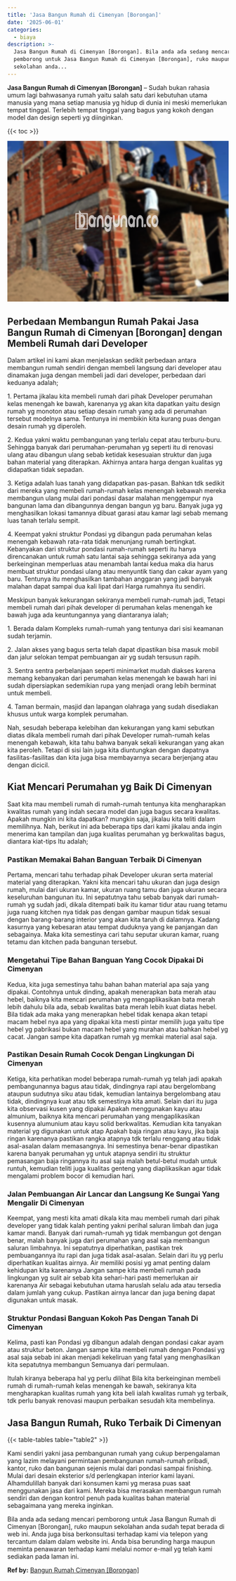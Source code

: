 ```yaml
---
title: 'Jasa Bangun Rumah di Cimenyan [Borongan]'
date: '2025-06-01'
categories:
  - biaya
description: >-
  Jasa Bangun Rumah di Cimenyan [Borongan]. Bila anda ada sedang mencari
  pemborong untuk Jasa Bangun Rumah di Cimenyan [Borongan], ruko maupun
  sekolahan anda...
---
```


**Jasa Bangun Rumah di Cimenyan \[Borongan\]** – Sudah bukan rahasia umum lagi bahwasanya rumah yaitu salah satu dari kebutuhan utama manusia yang mana setiap manusia yg hidup di dunia ini meski memerlukan tempat tinggal. Terlebih tempat tinggal yang bagus yang kokoh dengan model dan design seperti yg diinginkan.

{{< toc >}}

![Jasa Bangun Rumah di Cimenyan [Borongan]](/images/borong-bangunan-09.png)

## Perbedaan Membangun Rumah Pakai Jasa Bangun Rumah di Cimenyan \[Borongan\] dengan Membeli Rumah dari Developer

Dalam artikel ini kami akan menjelaskan sedikit perbedaan antara membangun rumah sendiri dengan membeli langsung dari developer atau dinamakan juga dengan membeli jadi dari developer, perbedaan dari keduanya adalah;

1\. Pertama jikalau kita membeli rumah dari pihak Developer perumahan kelas menengah ke bawah, karenanya yg akan kita dapatkan yaitu design rumah yg monoton atau setiap desain rumah yang ada di perumahan tersebut modelnya sama. Tentunya ini membikin kita kurang puas dengan desain rumah yg diperoleh.

2\. Kedua yakni waktu pembangunan yang terlalu cepat atau terburu-buru. Sehingga banyak dari perumahan-perumahan yg seperti itu di renovasi ulang atau dibangun ulang sebab ketidak kesesuaian struktur dan juga bahan material yang diterapkan. Akhirnya antara harga dengan kualitas yg didapatkan tidak sepadan.

3\. Ketiga adalah luas tanah yang didapatkan pas-pasan. Bahkan tdk sedikit dari mereka yang membeli rumah-rumah kelas menengah kebawah mereka membangun ulang mulai dari pondasi dasar malahan menggempur nya bangunan lama dan dibangunnya dengan bangun yg baru. Banyak juga yg menghasilkan lokasi tamannya dibuat garasi atau kamar lagi sebab memang luas tanah terlalu sempit.

4\. Keempat yakni struktur Pondasi yg dibangun pada perumahan kelas menengah kebawah rata-rata tidak menunjang rumah bertingkat. Kebanyakan dari struktur pondasi rumah-rumah seperti itu hanya direncanakan untuk rumah satu lantai saja sehingga sekiranya ada yang berkeinginan memperluas atau menambah lantai kedua maka dia harus membuat struktur pondasi ulang atau menyuntik tiang dan cakar ayam yang baru. Tentunya itu menghasilkan tambahan anggaran yang jadi banyak malahan dapat sampai dua kali lipat dari Harga rumahnya itu sendiri.

Meskipun banyak kekurangan sekiranya membeli rumah-rumah jadi, Tetapi membeli rumah dari pihak developer di perumahan kelas menengah ke bawah juga ada keuntungannya yang diantaranya ialah;

1\. Berada dalam Kompleks rumah-rumah yang tentunya dari sisi keamanan sudah terjamin.

2\. Jalan akses yang bagus serta telah dapat dipastikan bisa masuk mobil dan jalur selokan tempat pembuangan air yg sudah tersusun rapih.

3\. Sentra sentra perbelanjaan seperti minimarket mudah diakses karena memang kebanyakan dari perumahan kelas menengah ke bawah hari ini sudah dipersiapkan sedemikian rupa yang menjadi orang lebih berminat untuk membeli.

4\. Taman bermain, masjid dan lapangan olahraga yang sudah disediakan khusus untuk warga komplek perumahan.

Nah, sesudah beberapa kelebihan dan kekurangan yang kami sebutkan diatas dikala membeli rumah dari pihak Developer rumah-rumah kelas menengah kebawah, kita tahu bahwa banyak sekali kekurangan yang akan kita peroleh. Tetapi di sisi lain juga kita diuntungkan dengan dapatnya fasilitas-fasilitas dan kita juga bisa membayarnya secara berjenjang atau dengan dicicil.

## Kiat Mencari Perumahan yg Baik Di Cimenyan

Saat kita mau membeli rumah di rumah-rumah tentunya kita mengharapkan kwalitas rumah yang indah secara model dan juga bagus secara kwalitas. Apakah mungkin ini kita dapatkan? mungkin saja, jikalau kita teliti dalam memilihnya. Nah, berikut ini ada beberapa tips dari kami jikalau anda ingin menerima kan tampilan dan juga kualitas perumahan yg berkwalitas bagus, diantara kiat-tips Itu adalah;

### Pastikan Memakai Bahan Banguan Terbaik Di Cimenyan

Pertama, mencari tahu terhadap pihak Developer ukuran serta material material yang diterapkan. Yakni kita mencari tahu ukuran dan juga design rumah, mulai dari ukuran kamar, ukuran ruang tamu dan juga ukuran secara keseluruhan bangunan itu. Ini sepatutnya tahu sebab banyak dari rumah-rumah yg sudah jadi, dikala ditempati baik itu kamar tidur atau ruang tetamu juga ruang kitchen nya tidak pas dengan gambar maupun tidak sesuai dengan barang-barang interior yang akan kita taruh di dalamnya. Kadang kasurnya yang kebesaran atau tempat duduknya yang ke panjangan dan sebagainya. Maka kita semestinya cari tahu seputar ukuran kamar, ruang tetamu dan kitchen pada bangunan tersebut.

### Mengetahui Tipe Bahan Banguan Yang Cocok Dipakai Di Cimenyan

Kedua, kita juga semestinya tahu bahan bahan material apa saja yang dipakai. Contohnya untuk dinding, apakah menerapkan bata merah atau hebel, baiknya kita mencari perumahan yg mengaplikasikan bata merah lebih dahulu bila ada, sebab kwalitas bata merah lebih kuat diatas hebel. Bila tidak ada maka yang menerapkan hebel tidak kenapa akan tetapi macam hebel nya apa yang dipakai kita mesti pintar memilih juga yaitu tipe hebel yg pabrikasi bukan macam hebel yang murahan atau bahkan hebel yg cacat. Jangan sampe kita dapatkan rumah yg memkai material asal saja.

### Pastikan Desain Rumah Cocok Dengan Lingkungan Di Cimenyan

Ketiga, kita perhatikan model beberapa rumah-rumah yg telah jadi apakah pembangunannya bagus atau tidak, dindingnya rapi atau bergelombang ataupun sudutnya siku atau tidak, kemudian lantainya bergelombang atau tidak, dindingnya kuat atau tdk semestinya kita amati. Selain dari itu juga kita observasi kusen yang dipakai Apakah menggunakan kayu atau almunium, baiknya kita mencari perumahan yang mengaplikasikan kusennya alumunium atau kayu solid berkwalitas. Kemudian kita tanyakan material yg digunakan untuk atap Apakah baja ringan atau kayu, jika baja ringan karenanya pastikan rangka atapnya tdk terlalu renggang atau tidak asal-asalan dalam memasangnya. Ini semestinya benar-benar dipastikan karena banyak perumahan yg untuk atapnya sendiri itu struktur pemasangan baja ringannya itu asal saja malah betul-betul mudah untuk runtuh, kemudian teliti juga kualitas genteng yang diaplikasikan agar tidak mengalami problem bocor di kemudian hari.

### Jalan Pembuangan Air Lancar dan Langsung Ke Sungai Yang Mengalir Di Cimenyan

Keempat, yang mesti kita amati dikala kita mau membeli rumah dari pihak developer yang tidak kalah penting yakni perihal saluran limbah dan juga kamar mandi. Banyak dari rumah-rumah yg tidak membangun got dengan benar, malah banyak juga dari perumahan yang asal saja membangun saluran limbahnya. Ini sepatutnya diperhatikan, pastikan trek pembuangannya itu rapi dan juga tidak asal-asalan. Selain dari itu yg perlu diperhatikan kualitas airnya. Air memiliki posisi yg amat penting dalam kehidupan kita karenanya Jangan sampe kita membeli rumah pada lingkungan yg sulit air sebab kita sehari-hari pasti memerlukan air karenanya Air sebagai kebutuhan utama haruslah selalu ada atau tersedia dalam jumlah yang cukup. Pastikan airnya lancar dan juga bening dapat digunakan untuk masak.

### Struktur Pondasi Banguan Kokoh Pas Dengan Tanah Di Cimenyan

Kelima, pasti kan Pondasi yg dibangun adalah dengan pondasi cakar ayam atau struktur beton. Jangan sampe kita membeli rumah dengan Pondasi yg asal saja sebab ini akan menjadi kekeliruan yang fatal yang menghasilkan kita sepatutnya membangun Semuanya dari permulaan.

Itulah kiranya beberapa hal yg perlu dilihat Bila kita berkeinginan membeli rumah di rumah-rumah kelas menengah ke bawah, sekiranya kita mengharapkan kualitas rumah yang kita beli ialah kwalitas rumah yg terbaik, tdk perlu banyak renovasi maupun perbaikan sesudah kita membelinya.

## Jasa Bangun Rumah, Ruko Terbaik Di Cimenyan

{{< table-tables table="table2" >}}

Kami sendiri yakni jasa pembangunan rumah yang cukup berpengalaman yang lazim melayani permintaan pembangunan rumah-rumah pribadi, kantor, ruko dan bangunan sejenis mulai dari pondasi sampai finishing. Mulai dari desain eksterior s/d perlengkapan interior kami layani. Alhamdulillah banyak dari konsumen kami yg merasa puas saat menggunakan jasa dari kami. Mereka bisa merasakan membangun rumah sendiri dan dengan kontrol penuh pada kualitas bahan material sebagaimana yang mereka inginkan.

Bila anda ada sedang mencari pemborong untuk Jasa Bangun Rumah di Cimenyan \[Borongan\], ruko maupun sekolahan anda sudah tepat berada di web ini. Anda juga bisa berkonsultasi terhadap kami via telepon yang tercantum dalam dalam website ini. Anda bisa berunding harga maupun meminta penawaran terhadap kami melalui nomor e-mail yg telah kami sediakan pada laman ini.

**Ref by:** [Bangun Rumah Cimenyan [Borongan]](https://id.wikipedia.org/wiki/Bangun)
